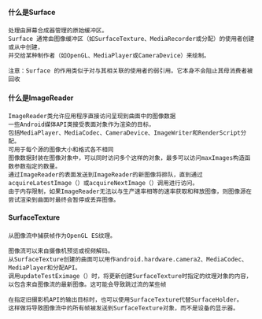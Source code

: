 #### 什么是Surface
    处理由屏幕合成器管理的原始缓冲区。
    Surface 通常由图像缓冲区（如SurfaceTexture、MediaRecorder或分配）的使用者创建或从中创建，
    并交给某种制作者（如OpenGL、MediaPlayer或CameraDevice）来绘制。
    
    注意：Surface 的作用类似于对与其相关联的使用者的弱引用。它本身不会阻止其母消费者被回收
    
    
#### 什么是ImageReader
    ImageReader类允许应用程序直接访问呈现到曲面中的图像数据
    一些Android媒体API类接受表面对象作为渲染的目标，
    包括MediaPlayer、MediaCodec、CameraDevice、ImageWriter和RenderScript分配。
    可用于每个源的图像大小和格式各不相同
    图像数据封装在图像对象中，可以同时访问多个这样的对象，最多可以访问maxImages构造函数参数指定的数量。
    通过ImageReader的表面发送到ImageReader的新图像将排队，直到通过acquireLatestImage（）或acquireNextImage（）调用进行访问。
    由于内存限制，如果ImageReader无法以与生产速率相等的速率获取和释放图像，则图像源在尝试渲染到曲面时最终会暂停或丢弃图像。
    
    
#### SurfaceTexture
    从图像流中捕获帧作为OpenGL ES纹理。
    
    图像流可以来自摄像机预览或视频解码。
    从SurfaceTexture创建的曲面可以用作android.hardware.camera2、MediaCodec、MediaPlayer和分配API。
    调用updateTestEximage（）时，将更新创建SurfaceTexture时指定的纹理对象的内容，
    以包含来自图像流的最新图像。这可能会导致跳过流的某些帧
    
    在指定旧摄影机API的输出目标时，也可以使用SurfaceTexture代替SurfaceHolder。
    这样做将导致图像流中的所有帧被发送到SurfaceTexture对象，而不是设备的显示器。
